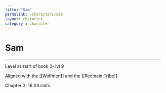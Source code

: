 ```yaml
---
title: "Sam"
permalink: /Characters/Sam
layout: character
category : character
---
```

# Sam
---
Level at start of book 2- lvl 9

Aligned with the [[Wolfmen]] and the [[Redmain Tribe]] 

Chapter 3; 16:09 stats